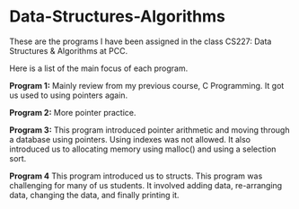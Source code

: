 # Data-Structures-Algorithms

These are the programs I have been assigned in the class CS227:
Data Structures & Algorithms at PCC.

Here is a list of the main focus of each program.

**Program 1:**
Mainly review from my previous course, C Programming. It got
us used to using pointers again.

**Program 2:**
More pointer practice.

**Program 3:**
This program introduced pointer arithmetic and moving through a
database using pointers. Using indexes was not allowed. It also
introduced us to allocating memory using malloc() and using a 
selection sort.

**Program 4**
This program introduced us to structs. This program was challenging
for many of us students. It involved adding data, re-arranging data,
changing the data, and finally printing it.
